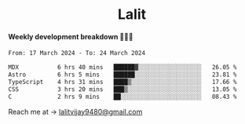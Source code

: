 <h1 align="center">Lalit</h1>

#### Weekly development breakdown 👨🏻‍💻
<!--START_SECTION:waka-->

```txt
From: 17 March 2024 - To: 24 March 2024

MDX           6 hrs 40 mins   ██████▓░░░░░░░░░░░░░░░░░░   26.05 %
Astro         6 hrs 5 mins    ██████░░░░░░░░░░░░░░░░░░░   23.81 %
TypeScript    4 hrs 31 mins   ████▒░░░░░░░░░░░░░░░░░░░░   17.66 %
CSS           3 hrs 20 mins   ███▒░░░░░░░░░░░░░░░░░░░░░   13.05 %
C             2 hrs 9 mins    ██░░░░░░░░░░░░░░░░░░░░░░░   08.43 %
```

<!--END_SECTION:waka-->

Reach me at → lalitvijay9480@gmail.com
